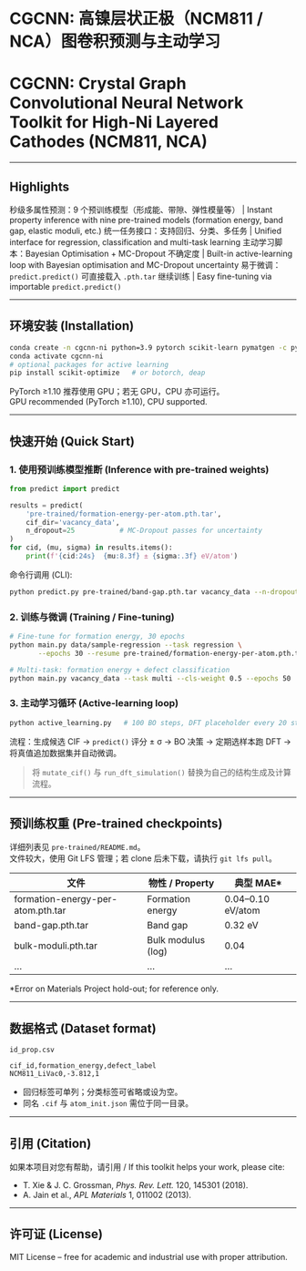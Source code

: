 # CGCNN: 高镍层状正极（NCM811 / NCA）图卷积预测与主动学习
# CGCNN: Crystal Graph Convolutional Neural Network Toolkit for High-Ni Layered Cathodes (NCM811, NCA)


---

## Highlights

秒级多属性预测：9 个预训练模型（形成能、带隙、弹性模量等） | Instant property inference with nine pre-trained models (formation energy, band gap, elastic moduli, etc.)
统一任务接口：支持回归、分类、多任务 | Unified interface for regression, classification and multi-task learning
主动学习脚本：Bayesian Optimisation + MC-Dropout 不确定度 | Built-in active-learning loop with Bayesian optimisation and MC-Dropout uncertainty
易于微调：`predict.predict()` 可直接载入 `.pth.tar` 继续训练 | Easy fine-tuning via importable `predict.predict()`

---

## 环境安装 (Installation)

```bash
conda create -n cgcnn-ni python=3.9 pytorch scikit-learn pymatgen -c pytorch -c conda-forge
conda activate cgcnn-ni
# optional packages for active learning
pip install scikit-optimize   # or botorch, deap
```

PyTorch ≥1.10 推荐使用 GPU；若无 GPU，CPU 亦可运行。  
GPU recommended (PyTorch ≥1.10), CPU supported.

---

## 快速开始 (Quick Start)

### 1. 使用预训练模型推断 (Inference with pre-trained weights)

```python
from predict import predict

results = predict(
    'pre-trained/formation-energy-per-atom.pth.tar',
    cif_dir='vacancy_data',
    n_dropout=25           # MC-Dropout passes for uncertainty
)
for cid, (mu, sigma) in results.items():
    print(f'{cid:24s}  {mu:8.3f} ± {sigma:.3f} eV/atom')
```

命令行调用 (CLI):
```bash
python predict.py pre-trained/band-gap.pth.tar vacancy_data --n-dropout 25
```

### 2. 训练与微调 (Training / Fine-tuning)

```bash
# Fine-tune for formation energy, 30 epochs
python main.py data/sample-regression --task regression \
       --epochs 30 --resume pre-trained/formation-energy-per-atom.pth.tar

# Multi-task: formation energy + defect classification
python main.py vacancy_data --task multi --cls-weight 0.5 --epochs 50
```

### 3. 主动学习循环 (Active-learning loop)

```bash
python active_learning.py   # 100 BO steps, DFT placeholder every 20 steps
```

流程：生成候选 CIF → `predict()` 评分 ± σ → BO 决策 → 定期选样本跑 DFT → 将真值追加数据集并自动微调。

> 将 `mutate_cif()` 与 `run_dft_simulation()` 替换为自己的结构生成及计算流程。

---

## 预训练权重 (Pre-trained checkpoints)

详细列表见 `pre-trained/README.md`。  
文件较大，使用 Git LFS 管理；若 clone 后未下载，请执行 `git lfs pull`。

| 文件 | 物性 / Property | 典型 MAE* |
|------|----------------|-----------|
| formation-energy-per-atom.pth.tar | Formation energy | 0.04–0.10 eV/atom |
| band-gap.pth.tar                 | Band gap         | 0.32 eV |
| bulk-moduli.pth.tar              | Bulk modulus (log) | 0.04 |
| …                                | …                | … |

\*Error on Materials Project hold-out; for reference only.

---

## 数据格式 (Dataset format)

`id_prop.csv`
```csv
cif_id,formation_energy,defect_label
NCM811_LiVac0,-3.812,1
```
* 回归标签可单列；分类标签可省略或设为空。  
* 同名 `.cif` 与 `atom_init.json` 需位于同一目录。

---

## 引用 (Citation)

如果本项目对您有帮助，请引用 / If this toolkit helps your work, please cite:

* T. Xie & J. C. Grossman, *Phys. Rev. Lett.* 120, 145301 (2018).
* A. Jain et al., *APL Materials* 1, 011002 (2013).

---

## 许可证 (License)

MIT License – free for academic and industrial use with proper attribution.



